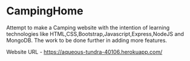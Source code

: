 # CampingHome
Attempt to make a Camping website with the intention of learning technologies like HTML,CSS,Bootstrap,Javascript,Express,NodeJS and MongoDB.
The work to be done further in adding more features.

Website URL - https://aqueous-tundra-40106.herokuapp.com/

